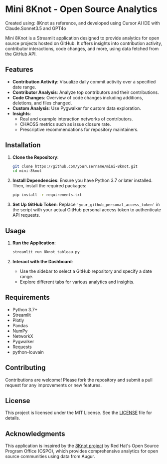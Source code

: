 # Mini 8Knot - Open Source Analytics
Created using: 8Knot as reference, and developed using Cursor AI IDE with Claude.Sonnet3.5 and GPT4o

Mini 8Knot is a Streamlit application designed to provide analytics for open source projects hosted on GitHub. It offers insights into contribution activity, contributor interactions, code changes, and more, using data fetched from the GitHub API.

## Features

- **Contribution Activity**: Visualize daily commit activity over a specified date range.
- **Contributor Analysis**: Analyze top contributors and their contributions.
- **Code Changes**: Overview of code changes including additions, deletions, and files changed.
- **Custom Analysis**: Use Pygwalker for custom data exploration.
- **Insights**: 
  - Real and example interaction networks of contributors.
  - CHAOSS metrics such as issue closure rate.
  - Prescriptive recommendations for repository maintainers.

## Installation

1. **Clone the Repository**:
   ```bash
   git clone https://github.com/yourusername/mini-8knot.git
   cd mini-8knot
   ```

2. **Install Dependencies**:
   Ensure you have Python 3.7 or later installed. Then, install the required packages:
   ```bash
   pip install -r requirements.txt
   ```

3. **Set Up GitHub Token**:
   Replace `'your_github_personal_access_token'` in the script with your actual GitHub personal access token to authenticate API requests.

## Usage

1. **Run the Application**:
   ```bash
   streamlit run 8knot_tableau.py
   ```

2. **Interact with the Dashboard**:
   - Use the sidebar to select a GitHub repository and specify a date range.
   - Explore different tabs for various analytics and insights.

## Requirements

- Python 3.7+
- Streamlit
- Plotly
- Pandas
- NumPy
- NetworkX
- Pygwalker
- Requests
- python-louvain

## Contributing

Contributions are welcome! Please fork the repository and submit a pull request for any improvements or new features.

## License

This project is licensed under the MIT License. See the [LICENSE](LICENSE) file for details.

## Acknowledgments

This application is inspired by the [8Knot project](https://github.com/oss-aspen/8Knot/tree/dev) by Red Hat's Open Source Program Office (OSPO), which provides comprehensive analytics for open source communities using data from Augur.
